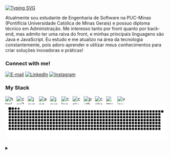 <img align="right" alt="" height="300px" src="./me.png">

[![Typing SVG](https://readme-typing-svg.demolab.com?font=Fira+Code&weight=600&size=25&pause=1000&color=8c00c7&random=false&width=435&height=40&lines=Ol%C3%A1%2C+Eu+sou+Thiago+Cury!+%F0%9F%91%BE%F0%9F%93%9A%F0%9F%92%99)](https://git.io/typing-svg)



<p align="left">Atualmente sou estudante de Engenharia de Software na PUC-Minas (Pontifícia Universidade Católica de Minas Gerais) e possuo diploma técnico em Administração.
Me interesso tanto por front quanto por back-end, mas admito ter uma raiva do front, e minhas principais linguagens são Java e JavaScript. 
Eu estudo e me atualizo na área da tecnologia constantemente, pois adoro aprender e utilizar meus conhecimentos para criar soluções inovadoras e práticas!


<h3 align="left">Connect with me!</h3>

[![E-mail](https://img.shields.io/badge/-Email-000?style=for-the-badge&logo=microsoft-outlook&logoColor=8c00c7&color:FFF)](mailto:ticokgk@gmail.com)
[![LinkedIn](https://img.shields.io/badge/-LinkedIn-000?style=for-the-badge&logo=linkedin&logoColor=8c00c7&color:FFF)](https://www.linkedin.com/in/thiago-cury-freire-327a83242/)
[![Instagram](https://img.shields.io/badge/-Instagram-000?style=for-the-badge&logo=instagram&logoColor=8c00c7&color:FFF)](https://www.instagram.com/cury_th/?next=%2F)

<h3 align="left">My Stack</h3>

<div align="left" style="display: flex; flex-wrap: wrap; align-items: center; gap: 10px;">
  <img src="https://cdn.jsdelivr.net/gh/devicons/devicon/icons/html5/html5-original.svg" height="25px" width="25px" alt="html5 logo"/>
  <img src="https://cdn.jsdelivr.net/gh/devicons/devicon/icons/css3/css3-original.svg" height="25px" width="25px" alt="css3 logo"/>
  <img src="https://cdn.jsdelivr.net/gh/devicons/devicon/icons/javascript/javascript-plain.svg" height="25" width="25px" alt="javascript logo"/>
  <img src="https://cdn.jsdelivr.net/gh/devicons/devicon/icons/angular/angular-original.svg" height="25" width="25px" alt="angular logo"/>
  <img src="https://cdn.jsdelivr.net/gh/devicons/devicon/icons/java/java-original.svg" height="25" width="25px" alt="java logo"/>
  <img src="https://cdn.jsdelivr.net/gh/devicons/devicon/icons/c/c-original.svg" height="25" width="25px" alt="c logo"/>
  <img src="https://cdn.jsdelivr.net/gh/devicons/devicon/icons/cplusplus/cplusplus-original.svg" height="25" width="25px" alt="cplusplus logo"/>
  <img src="https://cdn.jsdelivr.net/gh/devicons/devicon/icons/python/python-original.svg" height="25" width="25px" alt="python logo"/>
  <img src="https://cdn.jsdelivr.net/gh/devicons/devicon/icons/csharp/csharp-original.svg" height="25" width="25px" alt="csharp logo"/>
  <img src="https://cdn.jsdelivr.net/gh/devicons/devicon/icons/mysql/mysql-original.svg" height="25" width="25px" alt="mysql logo"/>
  <img src="https://cdn.jsdelivr.net/gh/devicons/devicon/icons/visualbasic/visualbasic-original.svg" height="25" width="25px" alt="visual basic logo"/>

  
</div>




<picture>
  <source media="(prefers-color-scheme: dark)" srcset="https://raw.githubusercontent.com/ThCury/ThCury/output/github-contribution-grid-snake-dark.svg">
  <source media="(prefers-color-scheme: light)" srcset="https://raw.githubusercontent.com/ThCury/ThCury/output/github-contribution-grid-snake.svg">
  <img alt="github contribution grid snake animation" src="https://raw.githubusercontent.com/ThCury/ThCury/output/github-contribution-grid-snake.svg">
</picture>
<br><br>



<details align="left">
  <summary></summary> 
 
  - Badges by <a href="https://shields.io/">shields.io</a>.
  - GitHub Stats by <a href="https://github.com/anuraghazra/github-readme-stats">anuraghazra</a>.
  - Developer vector created by @andi_aqua_ on <a href="https://picrew.me/en/">picrew</a>.
 
  <div align="right">Made with 💜 by <a href="https://github.com/ThCury">ThCury</a>.</div>

</details>

